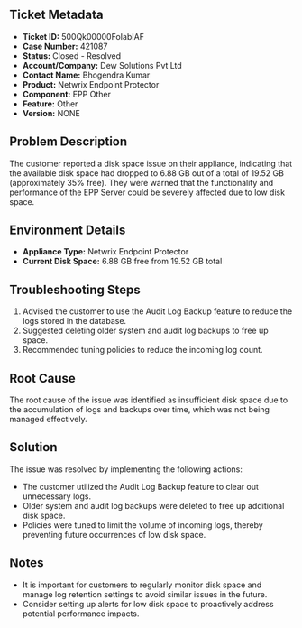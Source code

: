 ## Ticket Metadata
- **Ticket ID:** 500Qk00000FoIabIAF
- **Case Number:** 421087
- **Status:** Closed - Resolved
- **Account/Company:** Dew Solutions Pvt Ltd
- **Contact Name:** Bhogendra Kumar
- **Product:** Netwrix Endpoint Protector
- **Component:** EPP Other
- **Feature:** Other
- **Version:** NONE

## Problem Description
The customer reported a disk space issue on their appliance, indicating that the available disk space had dropped to 6.88 GB out of a total of 19.52 GB (approximately 35% free). They were warned that the functionality and performance of the EPP Server could be severely affected due to low disk space.

## Environment Details
- **Appliance Type:** Netwrix Endpoint Protector
- **Current Disk Space:** 6.88 GB free from 19.52 GB total

## Troubleshooting Steps
1. Advised the customer to use the Audit Log Backup feature to reduce the logs stored in the database.
2. Suggested deleting older system and audit log backups to free up space.
3. Recommended tuning policies to reduce the incoming log count.

## Root Cause
The root cause of the issue was identified as insufficient disk space due to the accumulation of logs and backups over time, which was not being managed effectively.

## Solution
The issue was resolved by implementing the following actions:
- The customer utilized the Audit Log Backup feature to clear out unnecessary logs.
- Older system and audit log backups were deleted to free up additional disk space.
- Policies were tuned to limit the volume of incoming logs, thereby preventing future occurrences of low disk space.

## Notes
- It is important for customers to regularly monitor disk space and manage log retention settings to avoid similar issues in the future.
- Consider setting up alerts for low disk space to proactively address potential performance impacts.